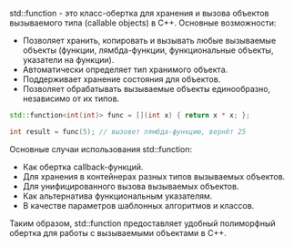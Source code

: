   
std::function - это класс-обертка для хранения и вызова объектов вызываемого типа (callable objects) в С++. Основные возможности:

- Позволяет хранить, копировать и вызывать любые вызываемые объекты (функции, лямбда-функции, функциональные объекты, указатели на функции).
- Автоматически определяет тип хранимого объекта.
- Поддерживает хранение состояния для объектов.
- Позволяет обрабатывать вызываемые объекты единообразно, независимо от их типов.

```c++
std::function<int(int)> func = [](int x) { return x * x; }; 

int result = func(5); // вызовет лямбда-функцию, вернёт 25
```

Основные случаи использования std::function:

- Как обертка callback-функций.
- Для хранения в контейнерах разных типов вызываемых объектов.
- Для унифицированного вызова вызываемых объектов.
- Как альтернатива функциональным указателям.
- В качестве параметров шаблонных алгоритмов и классов.

Таким образом, std::function предоставляет удобный полиморфный обертка для работы с вызываемыми объектами в С++.